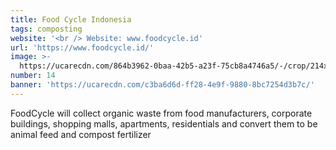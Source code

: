 ```yaml
---
title: Food Cycle Indonesia
tags: composting
website: '<br /> Website: www.foodcycle.id'
url: 'https://www.foodcycle.id/'
image: >-
  https://ucarecdn.com/864b3962-0baa-42b5-a23f-75cb8a4746a5/-/crop/214x200/97,0/-/preview/
number: 14
banner: 'https://ucarecdn.com/c3ba6d6d-ff28-4e9f-9880-8bc7254d3b7c/'
---
```

FoodCycle will collect organic waste from food manufacturers, corporate buildings, shopping malls, apartments, residentials and convert them to be animal feed and compost fertilizer
